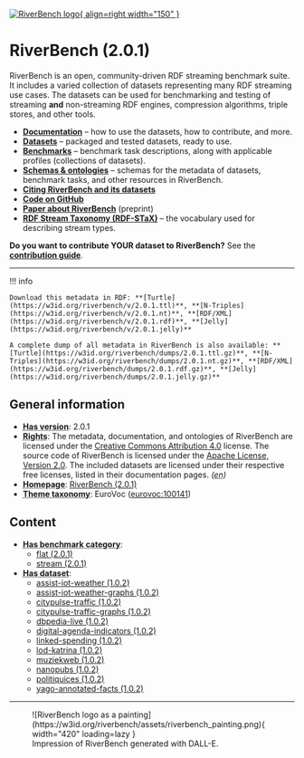 [![RiverBench logo](https://w3id.org/riverbench/assets/riverbench_vector_logo.png){ align=right width="150" }](https://w3id.org/riverbench)

# RiverBench (2.0.1)

RiverBench is an open, community-driven RDF streaming benchmark suite. It includes a varied collection of datasets representing many RDF streaming use cases. The datasets can be used for benchmarking and testing of streaming **and** non-streaming RDF engines, compression algorithms, triple stores, and other tools.

- **[Documentation](documentation/index.md)** – how to use the datasets, how to contribute, and more.
- **[Datasets](datasets/index.md)** – packaged and tested datasets, ready to use.
- **[Benchmarks](categories/index.md)** – benchmark task descriptions, along with applicable profiles (collections of datasets).
- **[Schemas & ontologies](schema/index.md)** – schemas for the metadata of datasets, benchmark tasks, and other resources in RiverBench.
- **[Citing RiverBench and its datasets](documentation/licensing.md)**
- **[Code on GitHub](https://github.com/RiverBench)**
- **[Paper about RiverBench](https://arxiv.org/abs/2305.06226)** (preprint)
- **[RDF Stream Taxonomy (RDF-STaX)](https://w3id.org/stax)** – the vocabulary used for describing stream types.

**Do you want to contribute YOUR dataset to RiverBench?** See the **[contribution guide](documentation/contribute.md)**.

----


!!! info

    Download this metadata in RDF: **[Turtle](https://w3id.org/riverbench/v/2.0.1.ttl)**, **[N-Triples](https://w3id.org/riverbench/v/2.0.1.nt)**, **[RDF/XML](https://w3id.org/riverbench/v/2.0.1.rdf)**, **[Jelly](https://w3id.org/riverbench/v/2.0.1.jelly)**

    A complete dump of all metadata in RiverBench is also available: **[Turtle](https://w3id.org/riverbench/dumps/2.0.1.ttl.gz)**, **[N-Triples](https://w3id.org/riverbench/dumps/2.0.1.nt.gz)**, **[RDF/XML](https://w3id.org/riverbench/dumps/2.0.1.rdf.gz)**, **[Jelly](https://w3id.org/riverbench/dumps/2.0.1.jelly.gz)**



## General information

- **<abbr title="Version tag of an artifact">Has version</abbr>**: 2.0.1
- **<abbr title="Information about rights held in and over the resource.">Rights</abbr>**: The metadata, documentation, and ontologies of RiverBench are licensed under the [Creative Commons Attribution 4.0](https://creativecommons.org/licenses/by/4.0/) license. The source code of RiverBench is licensed under the [Apache License, Version 2.0](https://spdx.org/licenses/Apache-2.0). The included datasets are licensed under their respective free licenses, listed in their documentation pages. _(<abbr title="English">en</abbr>)_
- **<abbr title="This axiom needed so that Protege loads DCAT2 without errors.">Homepage</abbr>**: [RiverBench (2.0.1)](https://w3id.org/riverbench/v/2.0.1)
- **<abbr title="The knowledge organization system (KOS) used to classify catalog's datasets.">Theme taxonomy</abbr>**: EuroVoc ([eurovoc:100141](http://eurovoc.europa.eu/100141))

## Content

- **<abbr title="Indicates that a benchmark category belongs to this benchmark suite.">Has benchmark category</abbr>**: 
    - [flat (2.0.1)](https://w3id.org/riverbench/v/2.0.1/categories/flat)
    - [stream (2.0.1)](https://w3id.org/riverbench/v/2.0.1/categories/stream)
- **<abbr title="A collection of data that is listed in the catalog.">Has dataset</abbr>**: 
    - [assist-iot-weather (1.0.2)](https://w3id.org/riverbench/datasets/assist-iot-weather/1.0.2)
    - [assist-iot-weather-graphs (1.0.2)](https://w3id.org/riverbench/datasets/assist-iot-weather-graphs/1.0.2)
    - [citypulse-traffic (1.0.2)](https://w3id.org/riverbench/datasets/citypulse-traffic/1.0.2)
    - [citypulse-traffic-graphs (1.0.2)](https://w3id.org/riverbench/datasets/citypulse-traffic-graphs/1.0.2)
    - [dbpedia-live (1.0.2)](https://w3id.org/riverbench/datasets/dbpedia-live/1.0.2)
    - [digital-agenda-indicators (1.0.2)](https://w3id.org/riverbench/datasets/digital-agenda-indicators/1.0.2)
    - [linked-spending (1.0.2)](https://w3id.org/riverbench/datasets/linked-spending/1.0.2)
    - [lod-katrina (1.0.2)](https://w3id.org/riverbench/datasets/lod-katrina/1.0.2)
    - [muziekweb (1.0.2)](https://w3id.org/riverbench/datasets/muziekweb/1.0.2)
    - [nanopubs (1.0.2)](https://w3id.org/riverbench/datasets/nanopubs/1.0.2)
    - [politiquices (1.0.2)](https://w3id.org/riverbench/datasets/politiquices/1.0.2)
    - [yago-annotated-facts (1.0.2)](https://w3id.org/riverbench/datasets/yago-annotated-facts/1.0.2)



----

<figure markdown>
  ![RiverBench logo as a painting](https://w3id.org/riverbench/assets/riverbench_painting.png){ width="420" loading=lazy }
  <figcaption style="width: 420px">Impression of RiverBench generated with DALL-E.</figcaption>
</figure>
